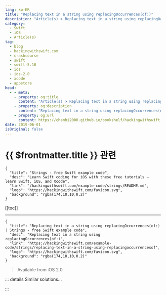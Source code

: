 ```yaml
---
lang: ko-KR
title: "Replacing text in a string using replacingOccurrences(of:)"
description: "Article(s) > Replacing text in a string using replacingOccurrences(of:)"
category:
  - Swift
  - iOS
  - Article(s)
tag: 
  - blog
  - hackingwithswift.com
  - crashcourse
  - swift
  - swift-5.10
  - ios
  - ios-2.0
  - xcode
  - appstore
head:
  - - meta:
    - property: og:title
      content: "Article(s) > Replacing text in a string using replacingOccurrences(of:)"
    - property: og:description
      content: "Replacing text in a string using replacingOccurrences(of:)"
    - property: og:url
      content: https://chanhi2000.github.io/bookshelf/hackingwithswift.com/example-code/strings/replacing-text-in-a-string-using-replacingoccurrencesof.html
date: 2019-06-01
isOriginal: false
---
```


# {{ $frontmatter.title }} 관련

```component VPCard
{
  "title": "Strings - free Swift example code",
  "desc": "Learn Swift coding for iOS with these free tutorials – learn Swift, iOS, and Xcode",
  "link": "/hackingwithswift.com/example-code/strings/README.md",
  "logo": "https://hackingwithswift.com/favicon.svg",
  "background": "rgba(174,10,10,0.2)"
}
```

[[toc]]

---

```component VPCard
{
  "title": "Replacing text in a string using replacingOccurrences(of:) | Strings - free Swift example code",
  "desc": "Replacing text in a string using replacingOccurrences(of:)",
  "link": "https://hackingwithswift.com/example-code/strings/replacing-text-in-a-string-using-replacingoccurrencesof",
  "logo": "https://hackingwithswift.com/favicon.svg",
  "background": "rgba(174,10,10,0.2)"
}
```

> Available from iOS 2.0

<VidStack src="youtube/yZ_kfxZCtHw" />

<!-- TODO: 작성 -->

<!-- 
It's easy to replace text inside a string thanks to the method `replacingOccurrences(of:)`. This is a string method, and you tell it what to look for and what to replace it with, and you're done.

For example:

```swift
let str = "Swift 4.0 is the best version of Swift to learn, so if you're starting fresh you should definitely learn Swift 4.0."
let replaced = str.replacingOccurrences(of: "4.0", with: "5.0")
```

That will make `replaced` equal to "Swift 5.0 is the best version of Swift to learn, so if you're starting fresh you should definitely learn Swift 5.0.”

-->

::: details Similar solutions…

<!--
/quick-start/swiftui/swiftui-tips-and-tricks">SwiftUI tips and tricks 
/quick-start/swiftui/how-to-add-advanced-text-styling-using-attributedstring">How to add advanced text styling using AttributedString 
/quick-start/swiftui/how-to-create-multi-column-lists-using-table">How to create multi-column lists using Table 
/quick-start/swiftui/how-to-create-custom-text-effects-and-animations">How to create custom text effects and animations 
/example-code/system/how-to-convert-dates-and-times-to-a-string-using-dateformatter">How to convert dates and times to a string using DateFormatter</a>
-->

:::

